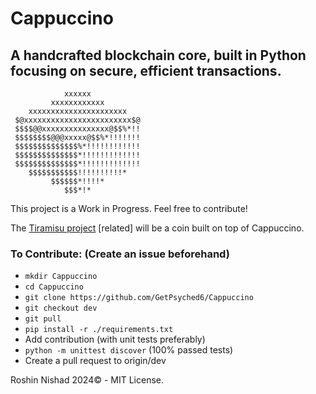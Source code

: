 # Cappuccino

## A handcrafted blockchain core, built in Python focusing on secure, efficient transactions.

```
            xxxxxx
         xxxxxxxxxxxx                  
    xxxxxxxxxxxxxxxxxxxxxx    
 $@xxxxxxxxxxxxxxxxxxxxxxxx$@ 
 $$$$@@xxxxxxxxxxxxxxx@$$%*!! 
 $$$$$$$$@@@xxxxx@$$%*!!!!!!! 
 $$$$$$$$$$$$$$%*!!!!!!!!!!!!
 $$$$$$$$$$$$$$*!!!!!!!!!!!!!
 $$$$$$$$$$$$$$*!!!!!!!!!!!!! 
    $$$$$$$$$$$!!!!!!!!!!*    
         $$$$$$*!!!!*  
            $$$*!*
```           

This project is a Work in Progress. Feel free to contribute!

The [Tiramisu project](https://github.com/GetPsyched6/Tiramisu-WIP) [related] will be a coin built on top of Cappuccino.

### To Contribute: (Create an issue beforehand)

- ```mkdir Cappuccino```
- ```cd Cappuccino```
- ```git clone https://github.com/GetPsyched6/Cappuccino```
- ```git checkout dev```
- ```git pull```
- ```pip install -r ./requirements.txt```
- Add contribution (with unit tests preferably)
- ```python -m unittest discover``` (100% passed tests)
- Create a pull request to origin/dev

Roshin Nishad 2024© - MIT License.
